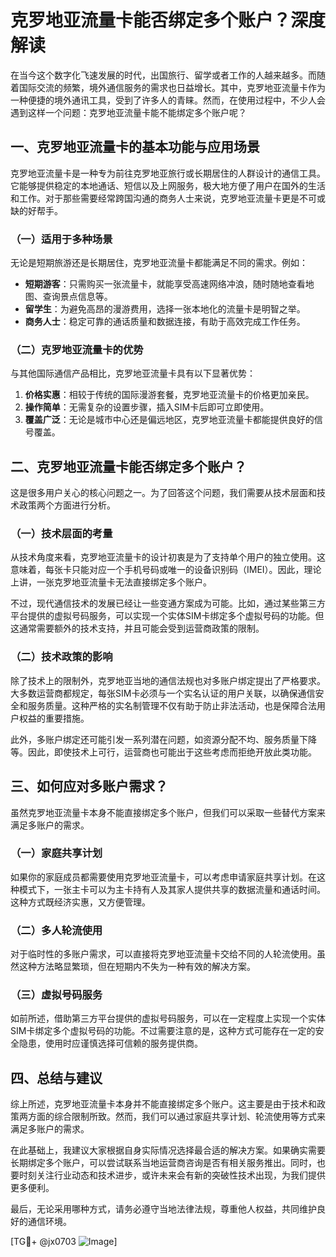 # 克罗地亚流量卡能否绑定多个账户？深度解读

在当今这个数字化飞速发展的时代，出国旅行、留学或者工作的人越来越多。而随着国际交流的频繁，境外通信服务的需求也日益增长。其中，克罗地亚流量卡作为一种便捷的境外通讯工具，受到了许多人的青睐。然而，在使用过程中，不少人会遇到这样一个问题：克罗地亚流量卡能不能绑定多个账户呢？

## 一、克罗地亚流量卡的基本功能与应用场景

克罗地亚流量卡是一种专为前往克罗地亚旅行或长期居住的人群设计的通信工具。它能够提供稳定的本地通话、短信以及上网服务，极大地方便了用户在国外的生活和工作。对于那些需要经常跨国沟通的商务人士来说，克罗地亚流量卡更是不可或缺的好帮手。

### （一）适用于多种场景

无论是短期旅游还是长期居住，克罗地亚流量卡都能满足不同的需求。例如：

- **短期游客**：只需购买一张流量卡，就能享受高速网络冲浪，随时随地查看地图、查询景点信息等。
- **留学生**：为避免高昂的漫游费用，选择一张本地化的流量卡是明智之举。
- **商务人士**：稳定可靠的通话质量和数据连接，有助于高效完成工作任务。

### （二）克罗地亚流量卡的优势

与其他国际通信产品相比，克罗地亚流量卡具有以下显著优势：

1. **价格实惠**：相较于传统的国际漫游套餐，克罗地亚流量卡的价格更加亲民。
2. **操作简单**：无需复杂的设置步骤，插入SIM卡后即可立即使用。
3. **覆盖广泛**：无论是城市中心还是偏远地区，克罗地亚流量卡都能提供良好的信号覆盖。

## 二、克罗地亚流量卡能否绑定多个账户？

这是很多用户关心的核心问题之一。为了回答这个问题，我们需要从技术层面和技术政策两个方面进行分析。

### （一）技术层面的考量

从技术角度来看，克罗地亚流量卡的设计初衷是为了支持单个用户的独立使用。这意味着，每张卡只能对应一个手机号码或唯一的设备识别码（IMEI）。因此，理论上讲，一张克罗地亚流量卡无法直接绑定多个账户。

不过，现代通信技术的发展已经让一些变通方案成为可能。比如，通过某些第三方平台提供的虚拟号码服务，可以实现一个实体SIM卡绑定多个虚拟号码的功能。但这通常需要额外的技术支持，并且可能会受到运营商政策的限制。

### （二）技术政策的影响

除了技术上的限制外，克罗地亚当地的通信法规也对多账户绑定提出了严格要求。大多数运营商都规定，每张SIM卡必须与一个实名认证的用户关联，以确保通信安全和服务质量。这种严格的实名制管理不仅有助于防止非法活动，也是保障合法用户权益的重要措施。

此外，多账户绑定还可能引发一系列潜在问题，如资源分配不均、服务质量下降等。因此，即使技术上可行，运营商也可能出于这些考虑而拒绝开放此类功能。

## 三、如何应对多账户需求？

虽然克罗地亚流量卡本身不能直接绑定多个账户，但我们可以采取一些替代方案来满足多账户的需求。

### （一）家庭共享计划

如果你的家庭成员都需要使用克罗地亚流量卡，可以考虑申请家庭共享计划。在这种模式下，一张主卡可以为主卡持有人及其家人提供共享的数据流量和通话时间。这种方式既经济实惠，又方便管理。

### （二）多人轮流使用

对于临时性的多账户需求，可以直接将克罗地亚流量卡交给不同的人轮流使用。虽然这种方法略显繁琐，但在短期内不失为一种有效的解决方案。

### （三）虚拟号码服务

如前所述，借助第三方平台提供的虚拟号码服务，可以在一定程度上实现一个实体SIM卡绑定多个虚拟号码的功能。不过需要注意的是，这种方式可能存在一定的安全隐患，使用时应谨慎选择可信赖的服务提供商。

## 四、总结与建议

综上所述，克罗地亚流量卡本身并不能直接绑定多个账户。这主要是由于技术和政策两方面的综合限制所致。然而，我们可以通过家庭共享计划、轮流使用等方式来满足多账户的需求。

在此基础上，我建议大家根据自身实际情况选择最合适的解决方案。如果确实需要长期绑定多个账户，可以尝试联系当地运营商咨询是否有相关服务推出。同时，也要时刻关注行业动态和技术进步，或许未来会有新的突破性技术出现，为我们提供更多便利。

最后，无论采用哪种方式，请务必遵守当地法律法规，尊重他人权益，共同维护良好的通信环境。

[TG💪+ @jx0703 ![Image](https://github.com/user-attachments/assets/dbca1d08-cadb-493c-b0ec-ad6f7a83f270)]
